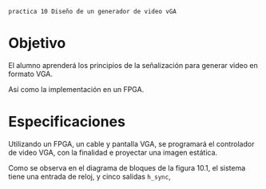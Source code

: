 ```
practica 10 Diseño de un generador de video vGA
```

# Objetivo

El alumno aprenderá los principios de la señalización para generar video en formato VGA.

Así como la implementación en un FPGA.

# Especificaciones

Utilizando un FPGA, un cable y pantalla VGA, se programará el controlador de video VGA, con la finalidad e proyectar una imagen estática.

Como se observa en el diagrama de bloques de la figura 10.1, el sistema tiene una entrada de reloj, y cinco salidas `h_sync`, 
